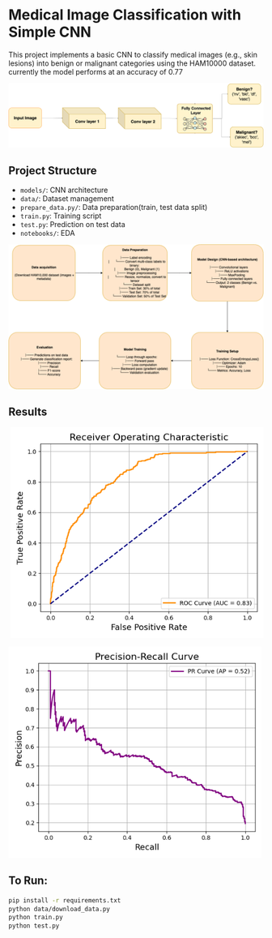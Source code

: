 # Medical Image Classification with Simple CNN

This project implements a basic CNN to classify medical images (e.g., skin lesions) into benign or malignant categories using the HAM10000 dataset. currently the model performs at an accuracy of 0.77

<p align="center">
  <img src="https://github.com/dhana2403/med-cnn-classifier/blob/main/cnn_archi.png" width="900"/>
</p>

## Project Structure
- `models/`: CNN architecture
- `data/`: Dataset management
- `prepare_data.py/`: Data preparation(train, test data split)
- `train.py`: Training script
- `test.py`: Prediction on test data
- `notebooks/`: EDA

<p align="center">
  <img src="https://github.com/dhana2403/med-cnn-classifier/blob/main/workflow.png" width="900"/>
</p>

## Results
<p align="right">
  <img src="https://github.com/dhana2403/med-cnn-classifier/blob/main/roc_curve.png" width="500"/>
</p>
<p align="left">
  <img src="https://github.com/dhana2403/med-cnn-classifier/blob/main/precision_recall_curve.png" width="500"/>
</p>

## To Run:
```bash
pip install -r requirements.txt
python data/download_data.py
python train.py
python test.py
```
